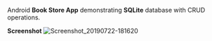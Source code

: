 Android **Book Store App** demonstrating **SQLite** database with CRUD operations.

**Screenshot**
![Screenshot_20190722-181620](https://user-images.githubusercontent.com/922788/61633799-7abc6f00-acad-11e9-9702-3a4a872e350f.png)
